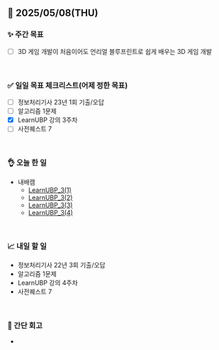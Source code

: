 ## 📅 2025/05/08(THU)


### ✨ 주간 목표

- [ ] 3D 게임 개발이 처음이어도 언리얼 블루프린트로 쉽게 배우는 3D 게임 개발

<br/>

### ✅ 일일 목표 체크리스트(어제 정한 목표)

- [ ] 정보처리기사 23년 1회 기출/오답
- [ ] 알고리즘 1문제
- [x] LearnUBP 강의 3주차
- [ ] 사전퀘스트 7

<br/>

### 👌 오늘 한 일

- 내배캠
  - [LearnUBP_3(1)](https://github.com/taene/TIL/blob/main/Unreal%20Engine%205/%EC%8B%A4%EC%8A%B5/LearnUnrealBP/3_01_%EC%BA%90%EB%A6%AD%ED%84%B0%EA%B5%AC%ED%98%84%EB%B0%8F%EC%9D%B8%ED%92%8B%EC%A0%81%EC%9A%A9.md)
  - [LearnUBP_3(2)](https://github.com/taene/TIL/blob/main/Unreal%20Engine%205/%EC%8B%A4%EC%8A%B5/LearnUnrealBP/3_02_%EC%BA%90%EB%A6%AD%ED%84%B0%EC%95%A0%EB%8B%88%EB%A9%94%EC%9D%B4%EC%85%98.md)
  - [LearnUBP_3(3)](https://github.com/taene/TIL/blob/main/Unreal%20Engine%205/%EC%8B%A4%EC%8A%B5/LearnUnrealBP/3_03_%EC%BA%90%EB%A6%AD%ED%84%B0%EC%82%AC%EC%9A%B4%EB%93%9C%EC%99%80%EB%9E%98%EA%B7%B8%EB%8F%8C.md)
  - [LearnUBP_3(4)](https://github.com/taene/TIL/blob/main/Unreal%20Engine%205/%EC%8B%A4%EC%8A%B5/LearnUnrealBP/3_04_%EC%83%88%EC%BA%90%EB%A6%AD%ED%84%B0%EC%97%90%EC%95%A0%EB%8B%88%EB%A9%94%EC%9D%B4%EC%85%98%EB%A6%AC%ED%83%80%EA%B2%8C%ED%8C%85.md)

<br/>


### 📈 내일 할 일

- 정보처리기사 22년 3회 기출/오답
- 알고리즘 1문제
- LearnUBP 강의 4주차
- 사전퀘스트 7

<br/>

### 💭 간단 회고

- 

<br/>
